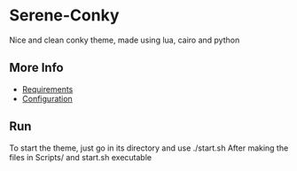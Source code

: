 # Serene-Conky
Nice and clean conky theme, made using lua, cairo and python

## More Info
+ [Requirements](Docs/Requirements.md)
+ [Configuration](Docs/Configuration.md)

## Run
To start the theme, just go in its directory and use
    ./start.sh
After making the files in Scripts/ and start.sh executable
